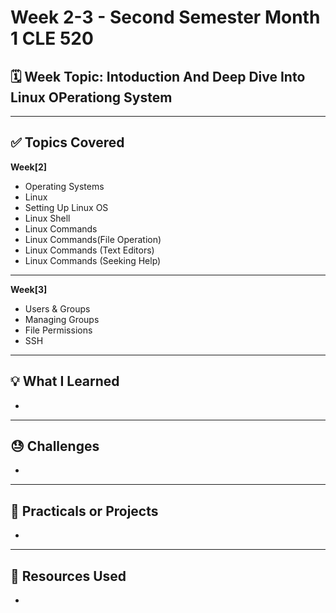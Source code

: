 # Week 2-3 - Second Semester Month 1 CLE 520

## 🗓️ Week Topic: Intoduction And Deep Dive Into Linux OPerationg System

---

## ✅ Topics Covered

  **Week[2]**

- Operating Systems
- Linux
- Setting Up Linux OS
- Linux Shell
- Linux Commands
- Linux Commands(File Operation)
- Linux Commands (Text Editors)
- Linux Commands (Seeking Help)

---

  **Week[3]**

- Users & Groups
- Managing Groups
- File Permissions
- SSH

---

## 💡 What I Learned
- 

---

## 😓 Challenges
- 

---

## 🧪 Practicals or Projects
- 

---

## 🔗 Resources Used
- 
